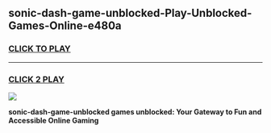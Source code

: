 
## sonic-dash-game-unblocked-Play-Unblocked-Games-Online-e480a
<h3>
<a href="https://premium76.site?title=sonic-dash-game-unblocked&ref=24A">CLICK TO PLAY</a></h3>
<hr>

<h3>
<a href="https://premium76.site?title=sonic-dash-game-unblocked&ref=24A">CLICK 2 PLAY</a>
  
</h3>

<a href="https://premium76.site?title=sonic-dash-game-unblocked&ref=24A"><img src="https://clearcache.store/games.png"></a>


**sonic-dash-game-unblocked games unblocked: Your Gateway to Fun and Accessible Online Gaming**
